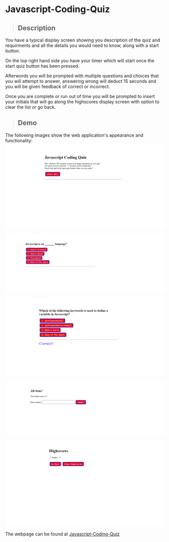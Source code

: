 # Javascript-Coding-Quiz

>## Description
  You have a typical display screen showing you description of the quiz and requirments and all the details you would need to know,
  along with a start button.

  On the top right hand side you have your timer which will start once the start quiz button has been pressed.

  Afterwords you will be prompted with multiple questions and choices that you will attempt to answer, answering wrong will deduct 15 seconds and you will be given     feedback of correct or incorrect.

  Once you are complete or run out of time you will be prompted to insert your initials that will go along the highscores display screen with option to clear the list or go back.

>## Demo

The following images show the web application's appearance and functionality:
![Displays the start screen.](/assets/Demo%201.png)

![Displays the questions choice screen](/assets/Demo%202.png)

![Displays the question feedback](./assets/Demo%203.png)

![Displays end of quiz. ](/assets/Demo%204.png)

![Displays end of quiz scores. ](/assets/Demo%205.png)

The webpage can be found at [Javascript-Coding-Quiz](https://seropyan1995.github.io/Javascript-Coding-Quiz/)
